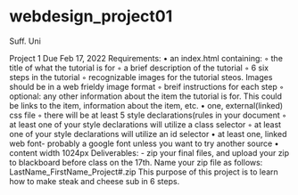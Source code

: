 # webdesign_project01
Suff. Uni

Project 1 Due Feb 17, 2022
Requirements:
	•	an index.html containing:
	◦	the title of what the tutorial is for
	◦	a brief description of the tutorial
	◦	6 six steps in the tutorial
	◦	recognizable images for the tutorial steos. Images should be in a web frieldy image format
	◦	breif instructions for each step
	◦	optional: any other information about the item the tutorial is for. This could be links to the item, information about the item, etc.
	•	one, external(linked) css file
	◦	there will be at least 5 style declarations(rules in your document
	◦	at least one of your style declarations will utilize a class selector
	◦	at least one of your style declarations will utilize an id selector
	•	at least one, linked web font- probably a google font unless you want to try another source
	•	content width 1024px
Deliverables: - zip your final files, and upload your zip to blackboard before class on the 17th. Name your zip file as follows: LastName_FirstName_Project#.zip
This purpose of this project is to learn how to make steak and cheese sub in 6 steps.
